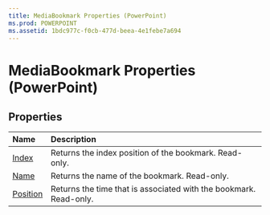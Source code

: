 ```yaml
---
title: MediaBookmark Properties (PowerPoint)
ms.prod: POWERPOINT
ms.assetid: 1bdc977c-f0cb-477d-beea-4e1febe7a694
---
```



# MediaBookmark Properties (PowerPoint)

## Properties



|**Name**|**Description**|
|:-----|:-----|
|[Index](mediabookmark-index-property-powerpoint.md)|Returns the index position of the bookmark. Read-only.|
|[Name](mediabookmark-name-property-powerpoint.md)|Returns the name of the bookmark. Read-only.|
|[Position](mediabookmark-position-property-powerpoint.md)|Returns the time that is associated with the bookmark. Read-only.|

